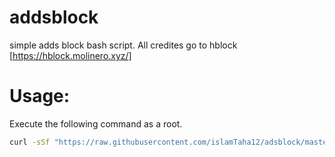 # addsblock
simple adds block bash script. 
All credites go to hblock [https://hblock.molinero.xyz/]

# Usage:
Execute the following command as a root.
```bash
curl -sSf "https://raw.githubusercontent.com/islamTaha12/adsblock/master/adsblock.sh" | sh
```
